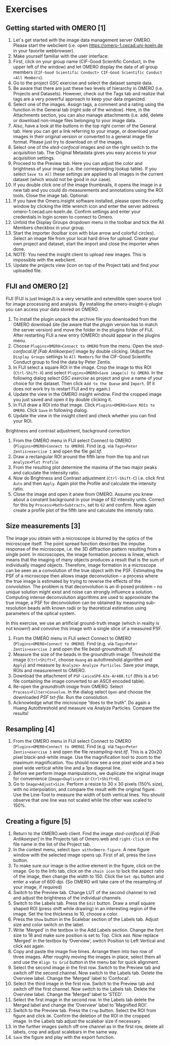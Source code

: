 # Exercises

## Getting started with OMERO [1]
1.	Let´s get started with the image data management server OMERO. Please start the webclient (i.e. open https://omero-1.cecad.uni-koeln.de in your favorite webbrowser).
2.	Make yourself familiar with the user interface:
3.	First, click on your group name (CIF-Good Scientific Conduct, in the upper left of the window) and let OMERO display the data of all group members (`CIF-Good Scientific Conduct> CIF-Good Scientific Conduct >All Members`).
4.	Go to the project GSC exercise and select the dataset sample data.
5.	Be aware that there are just these two levels of hierarchy in OMERO (i.e. Projects and Datasets). However, check out the Tags tab and realize that tags are a very powerful approach to keep your data organized.
6.	Select one of the images. Assign tags, a comment and a rating using the function in the General tab (right side of the window). Here, in the Attachments section, you can also manage attachments (i.e. add, delete or download non-image files belonging to your image data.
7.	Also, have a look at the buttons in the top right corner of the General tab. Here you can get a link referring to your image, or download your images in their original version or converted to a general image file format. Please just try to download on of the images.
8.	Select one of the *sted-confocal* images and on the right switch to the acquisition tab. The Original Metadata gives you easy access to your acquisition settings.
9.	Proceed to the Preview tab. Here you can adjust the color and brightness of your image (i.e. the corresponding lookup table). If you select `Save to All` these settings are applied to all images in the current dataset (which would not be good in our case).
10.	If you double click one of the image thumbnails, it opens the image in a new tab and you could do measurements and annotations using the ROI tools. Close the image tab.
Optional:
11.	If you have the Omero.insight software installed, please open the config window by clicking the little wrench icon and enter the server address omero-1.cecad.uni-koeln.de. Confirm settings and enter your credentials in login screen to connect to Omero.
12.	Unfold the Display Groups dropdown menu in the toolbar and tick the All Members checkbox in your group.
13.	Start the importer (toolbar icon with blue arrow and colorful circles). Select an image file from your local hard drive for upload. Create your own project and dataset, start the import and close the importer when done.
14.	NOTE: You need the insight client to upload new images. This is impossible with the webclient.
15.	Update the projects view (icon on top of the Project tab) and find your uploaded file.

## FIJI and OMERO  [2]
FIJI (FIJI is just ImageJ) is a very versatile and extendible open source tool for image processing and analysis. By installing the omero-insight-ij-plugin you can access your data stored on OMERO.
1.	To install the plugin unpack the archive file you downloaded from the OMERO download site (be aware that the plugin version has to match the server version) and move the folder in the plugins folder of FIJI. After restarting FIJI a new entry (OMERO) should appear in the plugins menu.
2.	Choose `Plugins>OMERO>Connect to OMERO` from the menu. Open the *sted-confocal.lif [Fab Antikoerper]* image by double clicking. (Adjust the `Display Groups` settings to `All Members` for the CIF-Good Scientific Conduct group to find the data by Peter Zentis.
3.	In FIJI select a square ROI in the image. Crop the image to this ROI (`Ctrl-Shift-X`) and select `Plugins>OMERO>Save image(s) to OMERO`. In the following dialog select *GSC exercise* as project and give a name of your choice for the dataset. Then click `Add to the Queue` and `Import`. (If it does not work try to restart FIJI and try again.)
4.	Update the view in the OMERO insight window. Find the cropped image you just saved and open it by double clicking it.
5.	In FIJI draw a ROI into that image. Click `Plugins>OMERO>Save ROIs to OMERO`. Click `Save` in following dialog.
6.	Update the view in the insight client and check whether you can find your ROI.

Brightness and contrast adjustment, background correction
1.	From the OMERO menu in FIJI select Connect to OMERO (`Plugins>OMERO>Connect to OMERO`). Find (e.g. via `Tags>Peter Zentis>exercise 1` and open the file *gel.tif*.
2.	Draw a rectangular ROI around the fifth lane from the top and run `Analyze>Plot Profile`
3.	From the resulting plot determine the maxima of the two major peaks and calculate the intensity ratio.
4.	Now do Brightness and Contrast adjustment (`Ctrl-Shift-C`) i.e. click first `Auto` and then `Apply`. Again plot the Profile and calculate the intensity ratio.
5.	Close the image and open it anew from OMERO. Assume you knew about a constant background in your image of 62 intensity units. Correct for this by `Process>Math>Subtract>`, set to `62` and confirm. Now again create a profile plot of the fifth lane and calculate the intensity ratio.

## Size measurements  [3]
The image you obtain with a microscope is blurred by the optics of the microscope itself. The point spread function describes the impulse response of the microscope, i.e. the 3D diffraction pattern resulting from a single point. In microscopes, the image formation process is linear, which means that the imaging of many objects produces a result that is the sum of individually imaged objects. Therefore, image formation in a microscope can be seen as a convolution of the true object with the PSF.
Estimating the PSF of a microscope then allows image deconvolution – a process where the true image is estimated by trying to reverse the effects of the convolution. The problem is that deconvolution is an ill-posed problem – no unique solution might exist and noise can strongly influence a solution. Computing intense deconvolution algorithms are used to approximate the true image; a PSF for deconvolution can be obtained by measuring sub-resolution beads with known radii or by theoretical estimation using parameters of the optical system.

In this exercise, we use an artificial ground-truth image (which in reality is not known!) and convolve this image with a single slice of a measured PSF.
1.	From the OMERO menu in FIJI select Connect to OMERO (`Plugins>OMERO>Connect to OMERO`). Find (e.g. via `Tags>Peter Zentis>exercise 2` and open the file *bead-groundtruth.tif*.
2.	Measure the size of the beads in the groundtruth image: Threshold the image (`Ctrl+Shift+T`, choose `Huang` as autothreshold algorithm and `Apply`) and measure by `Analyze> Analyze Particles`. Save your image, ROIs and measurement to OMERO.
3.	Download the attachment of `PSF-LeicaSP8-63x-Ar488.tif` (this is a txt-file containing the image converted to an ASCII encoded table).
4.	Re-open the *groundtruth image* from OMERO. Select `Process>Filter>Convolve`. In the dialog select `Open` and choose the downloaded *PSF txt-file*. Run the convolution.
5.	Acknowledge what the microscope “does to the truth”. Do again a Huang Autothreshold and measure via Analyze Particles. Compare the results!

## Resampling  [4]
1.	From the OMERO menu in FIJI select Connect to OMERO (`Plugins>OMERO>Connect to OMERO`). Find (e.g. via `Tags>Peter Zentis>exercise 3` and open the file *resampling-test.tif*. This is a 20x20 pixel black-and-white image. Use the magnification tool to zoom to the maximum magnification. You should now see a one pixel wide and a two pixel wide vertical white line and a 1px diagonal line.
2.	Before we perform image manipulations, we duplicate the original image for convenience (`Image>Duplicate` or `Ctrl+Shift+D`).
3.	Go to `Image>Adjust>Size`. Perform a resize to 30 x 30 pixels (150% size), with no interpolation, and compare the result with the original figure. Use the Line-Tool to measure the width of both vertical lines. You should observe that one line was not scaled while the other was scaled to 150%.

## Creating a figure [5]
1.	Return to the OMERO.web client. Find the image *sted-confocal.lif [Fab Antikoerper]* in the Projects tab of Omero.web and `right-click` on the file name in the list of the Project tab.
2.	In the context menu, select `Open with>Omero.figure`. A new figure window with the selected image opens up. First of all, press the `Save` button.
3.	To make sure our image is the active element in the figure, click on the image. Go to the Info tab, click on the `chain icon` to lock the aspect ratio of the image, then change the width to 150. Click the `Set dpi` button and enter a value of 600 dpi. (So OMERO will take care of the resampling of your image, if required)
4.	Switch to the Preview tab. Change LUT of the second channel to red and adjust the brightness of the individual channels.
5.	Switch to the Labels tab. Press the `Edit` button. Draw a small square shaped ROI (press shift while drawing) in an interesting region of the image. Set the line thickness to 10, choose a color.
6.	Press the `Show` button in the Scalebar section of the Labels tab. Adjust size and color switch on the label.
7.	Write ’Merged’ in the textbox in the Add Labels section. Change the font size to 18 and make sure position is set to Top. Click `Add`. Now replace ’Merged’ in the textbox by ’Overview’, switch Position to Left Vertical and click `Add` again.
8.	Copy and paste the image five times. Arrange them into two row of three images. After roughly moving the images in place, select them all and use the `Align to Grid` button in the menu bar for quick alignment.
9.	Select the second image in the first row. Switch to the Preview tab and switch off the second channel. Now switch to the Labels tab. Delete the Overview label. Change the ’Merged’ label to ’Confocal’.
10.	Select the third image in the first row. Switch to the Preview tab and switch off the first channel. Now switch to the Labels tab. Delete the Overview label. Change the ’Merged’ label to ’STED’.
11.	Select the first image in the second row. In the Labels tab delete the Merged label and change the ’Overview’ label to ’Magnified ROI’.
12.	Switch to the Preview tab. Press the `Crop` button. Select the ROI from figure and click `OK`. Confirm the deletion of the ROI in the cropped image. In the Labels tab adjust the scalebar size if necessary.
13.	In the further images switch off one channel as in the first row, delete all labels, crop and adjust scalebars in the same way.
14.	`Save` the figure and play with the export function.
